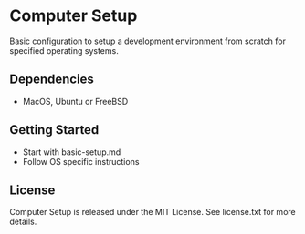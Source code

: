 # Computer Setup

Basic configuration to setup a development environment from scratch for specified operating systems.

## Dependencies

* MacOS, Ubuntu or FreeBSD

## Getting Started

* Start with basic-setup.md
* Follow OS specific instructions 

## License

Computer Setup is released under the MIT License. See license.txt for more details.